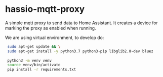 # hassio-mqtt-proxy

A simple mqtt proxy to send data to Home Assistant. It creates a device for marking the proxy as enabled when running.

We are using virtual environment, to develop do:

```bash
 sudo apt-get update && \
 sudo apt-get install -y python3.7 python3-pip libglib2.0-dev bluez
 
 python3 -m venv venv 
 source venv/bin/activate
 pip install -r requirements.txt
```
